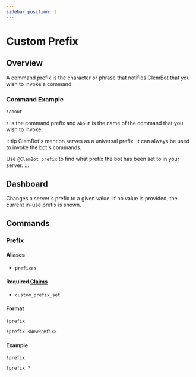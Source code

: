 ```yaml
---
sidebar_position: 2
---
```


# Custom Prefix

## Overview

A command prefix is the character or phrase that notifies ClemBot that you wish to invoke a command.

### Command Example

```txt title="Discord Message"
!about
```

`!` is the command prefix and `about` is the name of the command that you wish to invoke.

:::tip
ClemBot's mention serves as a universal prefix.
It can always be used to invoke the bot's commands.

Use `@ClemBot prefix` to find what prefix the bot has been set to in your server.
:::

## Dashboard

Changes a server's prefix to a given value.
If no value is provided, the current in-use prefix is shown.

## Commands

### Prefix

#### Aliases

* `prefixes`

#### Required [Claims](./Claims.md)

* `custom_prefix_set`

#### Format

```txt title="View the current prefix"
!prefix 
```

```txt title="Change the current prefix"
!prefix <NewPrefix>
```

#### Example

```
!prefix
```

```
!prefix ?
```